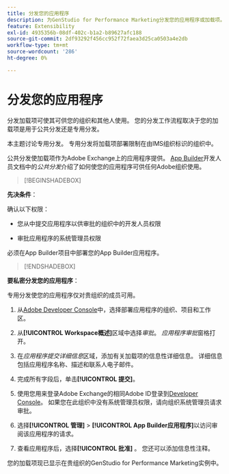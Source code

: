```yaml
---
title: 分发您的应用程序
description: 为GenStudio for Performance Marketing分发您的应用程序或加载项。
feature: Extensibility
exl-id: 4935356b-08df-402c-b1a2-b89627afc188
source-git-commit: 2df93292f456cc952f72faea3d25ca0503a4e2db
workflow-type: tm+mt
source-wordcount: '286'
ht-degree: 0%

---
```


# 分发您的应用程序

分发加载项可使其可供您的组织和其他人使用。 您的分发工作流程取决于您的加载项是用于公共分发还是专用分发。

本主题讨论专用分发。 专用分发将加载项部署限制在由IMS组织标识的组织中。

公共分发使加载项作为Adobe Exchange上的应用程序提供。 [App Builder](https://developer.adobe.com/app-builder/docs/guides/distribution/public/)开发人员文档中的&#x200B;_公共分发_&#x200B;介绍了如何使您的应用程序可供任何Adobe组织使用。

>[!BEGINSHADEBOX]

**先决条件**：

确认以下权限：

* 您从中提交应用程序以供审批的组织中的开发人员权限

* 审批应用程序的系统管理员权限

必须在App Builder项目中部署您的App Builder应用程序。

>[!ENDSHADEBOX]

**要私密分发您的应用程序**：

专用分发使您的应用程序仅对贵组织的成员可用。

1. 从[Adobe Developer Console](https://developer.adobe.com/console/)中，选择部署应用程序的组织、项目和工作区。

1. 从&#x200B;**[!UICONTROL Workspace概述]**&#x200B;区域中选择&#x200B;_审批_。 _应用程序审批_&#x200B;窗格打开。

1. 在&#x200B;_应用程序提交详细信息_&#x200B;区域，添加有关加载项的信息性详细信息。 详细信息包括应用程序名称、描述和联系人电子邮件。

1. 完成所有字段后，单击&#x200B;**[!UICONTROL 提交]**。

1. 使用您用来登录Adobe Exchange的相同Adobe ID登录到[Developer Console](https://exchange.adobe.com/)。 如果您在此组织中没有系统管理员权限，请向组织系统管理员请求审批。

1. 选择&#x200B;**[!UICONTROL 管理]** > **[!UICONTROL App Builder应用程序]**&#x200B;以访问审阅该应用程序的请求。

1. 查看应用程序后，选择&#x200B;**[!UICONTROL 批准]** 。 您还可以添加信息性注释。

您的加载项现已显示在贵组织的GenStudio for Performance Marketing实例中。
